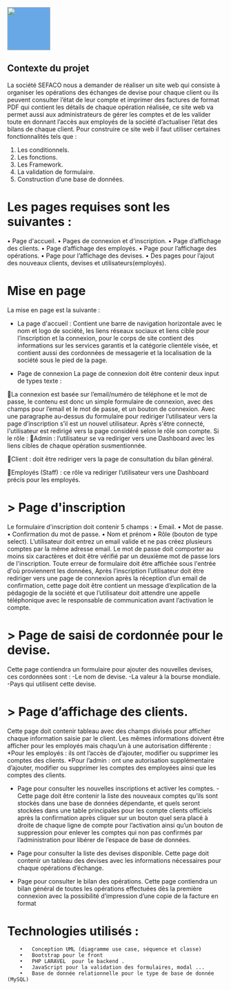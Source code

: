 <div style="width: 100px; height: 100px; background-color: #69A8E7;">
  <img style="width: 100px;" src="https://user-images.githubusercontent.com/93930380/177550298-9d15c601-3087-49ab-9f8f-3d5ebae0288e.png">
</div>


## Contexte du projet
La société SEFACO nous a demander de réaliser un site web qui consiste à organiser les opérations des échanges de devise pour chaque client ou ils peuvent consulter l’état de leur compte et imprimer des factures de format PDF qui contient les détails de chaque opération réalisée, ce site web va permet aussi aux administrateurs de gérer les comptes et de les valider toute en donnant l’accès aux employés de la société d’actualiser l’état des bilans de chaque client. Pour construire ce site web il faut utiliser certaines fonctionnalités tels que :
  1.	Les conditionnels.
  2.	Les fonctions.
  3.	Les Framework. 
  4.	La validation de formulaire.
  5.	Construction d’une base de données.
# Les pages requises sont les suivantes :
  •	Page d'accueil.
  •	Pages de connexion et d'inscription.
  •	Page d’affichage des clients.
  •	Page d’affichage des employés.
  •	Page pour l’affichage des opérations.
  •	Page pour l’affichage des devises.
  •	Des pages pour l’ajout des nouveaux clients, devises et utilisateurs(employés).
# Mise en page 
La mise en page est la suivante :

- La page d'accueil :
Contient une barre de navigation horizontale avec le nom et logo de société, les liens réseaux sociaux et liens cible pour l’inscription et la connexion, pour le corps de site contient des informations sur les services garantis et la catégorie clientèle visée, et contient aussi des cordonnées de messagerie et la localisation de la société sous le pied de la page.



- Page de connexion 
La page de connexion doit être contenir deux input de types texte :

La connexion est basée sur l’email/numéro de téléphone et le mot de passe, le contenu est donc un simple formulaire de connexion, avec des champs pour l’email et le mot de passe, et un bouton de connexion. Avec une paragraphe au-dessus du formulaire pour rediriger l’utilisateur vers la page d’inscription s’il est un nouvel utilisateur.
Après s'être connecté, l'utilisateur est redirigé vers la page considéré selon le rôle son compte.
Si le rôle :
Admin : l’utilisateur se va rediriger vers une Dashboard avec les liens cibles de chaque opération susmentionnée.  

Client : doit être rediriger vers la page de consultation du bilan général.

Employés (Staff) : ce rôle va rediriger l’utilisateur vers une Dashboard précis pour les employés.


# > Page d'inscription
Le formulaire d'inscription doit contenir 5 champs :
•	Email.
•	Mot de passe.
•	Confirmation du mot de passe.
•	Nom et prénom
•	Rôle (bouton de type select).
L’utilisateur doit entrez un email valide et ne pas créez plusieurs comptes par la même adresse email. Le mot de passe doit comporter au moins six caractères et doit être vérifié par un deuxième mot de passe lors de l'inscription. Toute erreur de formulaire doit être affichée sous l'entrée d'où proviennent les données,
Après l’inscription l’utilisateur doit être rediriger vers une page de connexion après la réception d’un email de confirmation, cette page doit être contient un message d’explication de la pédagogie de la société et que l’utilisateur doit attendre une appelle téléphonique avec le responsable de communication avant l’activation le compte.


# > Page de saisi de cordonnée pour le devise.
Cette page contiendra un formulaire pour ajouter des nouvelles devises, ces cordonnées sont :
-Le nom de devise.
-La valeur à la bourse mondiale.
-Pays qui utilisent cette devise.



# > Page d’affichage des clients.
Cette page doit contenir tableau avec des champs divisés pour afficher chaque information saisie par le client. Les mêmes informations doivent être afficher pour les employés mais chaqu’un à une autorisation différente :
*Pour les employés : ils ont l’accès de d’ajouter, modifier ou supprimer les comptes     des clients.
*Pour l’admin : ont une autorisation supplémentaire d’ajouter, modifier ou supprimer les comptes des employées ainsi que les comptes des clients. 
- Page pour consulter les nouvelles inscriptions et activer les comptes.
-Cette page doit être contenir la liste des nouveaux comptes qu’ils sont stockés dans une base de données dépendante, et quels seront stockées dans une table principales pour les compte clients officiels après la confirmation après cliquer sur un bouton quel sera placé à droite de chaque ligne de compte pour l’activation ainsi qu’un bouton de suppression pour enlever les comptes qui non pas confirmés par l’administration pour libérer de l’espace de base de données.  


- Page pour consulter la liste des devises disponible.
Cette page doit contenir un tableau des devises avec les informations nécessaires pour chaque opérations d’échange.
- Page pour consulter le bilan des opérations.
Cette page contiendra un bilan général de toutes les opérations effectuées dès la première connexion avec la possibilité d’impression d’une copie de la facture en format 
  
# Technologies utilisés :
        •	Conception UML (diagramme use case, séquence et classe)
        •	Bootstrap pour le front
        •	PHP LARAVEL  pour le backend .
        •	JavaScript pour la validation des formulaires, modal ...
        •	Base de donnée relationnelle pour le type de base de donnée (MySQL)
